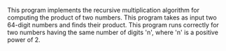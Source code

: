 This program implements the recursive multiplication algorithm for computing the product of two numbers. This program takes as input two 64-digit numbers and finds their product. This program runs correctly for two numbers having the same number of digits 'n', where 'n' is a positive power of 2.